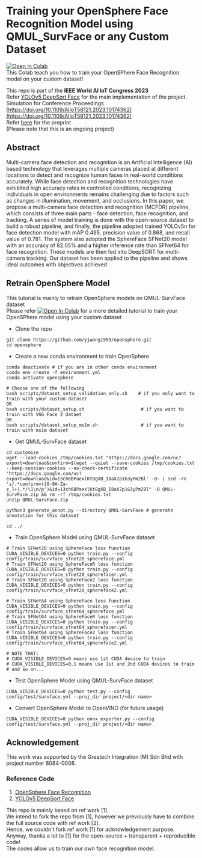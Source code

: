 # Training your OpenSphere Face Recognition Model using QMUL_SurvFace or any Custom Dataset

[![Open In Colab](https://colab.research.google.com/assets/colab-badge.svg)](https://colab.research.google.com/drive/1hz4Vw3kqka55KDx8jeKLoOWOxJdVCzCt?usp=sharing) </br>
This Colab teach you how to train your OpenSPhere Face Recognition model on your custom dataset!

This repo is part of the **IEEE World AI IoT Congress 2023** </br>
Refer [YOLOv5 DeepSort Face](https://github.com/yjwong1999/Yolov5_DeepSort_Face) for the main implementation of the project. </br>
Simulation for Conference Proceedings [https://doi.org/10.1109/AIIoT58121.2023.10174362](https://doi.org/10.1109/AIIoT58121.2023.10174362) </br>
Refer [here](https://www.researchgate.net/publication/371315031_Multi-Camera_Face_Detection_and_Recognition_in_Unconstrained_Environment) for the preprint </br>
(Please note that this is an ongoing project)

## Abstract
Multi-camera face detection and recognition is an Artificial Intelligence (AI) based technology that leverages multiple cameras placed at different locations to detect and recognize human faces in real-world conditions accurately. While face detection and recognition technologies have exhibited high accuracy rates in controlled conditions, recognizing individuals in open environments remains challenging due to factors such as changes in illumination, movement, and occlusions. In this paper, we propose a multi-camera face detection and recognition (MCFDR) pipeline, which consists of three main parts - face detection, face recognition, and tracking. A series of model training is done with the open-source dataset to build a robust pipeline, and finally, the pipeline adopted trained YOLOv5n for face detection model with mAP 0.495, precision value of 0.868, and recall value of 0.781. The system also adopted the SphereFace SFNet20 model with an accuracy of 82.05% and a higher inference rate than SFNet64 for face recognition. These models are then fed into DeepSORT for multi-camera tracking. Our dataset has been applied to the pipeline and shows ideal outcomes with objectives achieved.

## Retrain OpenSphere Model

This tutorial is mainly to retrain OpenSphere models on QMUL-SurvFace dataset </br>
Please refer [![Open In Colab](https://colab.research.google.com/assets/colab-badge.svg)](https://colab.research.google.com/drive/1hz4Vw3kqka55KDx8jeKLoOWOxJdVCzCt?usp=sharing) for a more detailed tutorial to train your OpenSPhere model using your custom dataset

- Clone the repo
```
git clone https://github.com/yjwong1999/opensphere.git
cd opensphere
```

- Create a new conda environment to train OpenSphere
```
conda deactivate # if you are in other conda environment
conda env create -f environment.yml
conda activate opensphere

# Choose one of the following
bash scripts/dataset_setup_validation_only.sh    # if you only want to train with your custom dataset
OR
bash scripts/dataset_setup.sh                     # if you want to train with VGG Face 2 dataet
OR
bash scripts/dataset_setup_ms1m.sh                # if you want to train with ms1m dataset
```

- Get QMUL-SurvFace dataset
```
cd customize
wget --load-cookies /tmp/cookies.txt "https://docs.google.com/uc?export=download&confirm=$(wget --quiet --save-cookies /tmp/cookies.txt --keep-session-cookies --no-check-certificate 'https://docs.google.com/uc?export=download&id=13ch6BPaexlKt8gXB_I8aX7p1G3yPm2Bl' -O- | sed -rn 's/.*confirm=([0-9A-Za-z_]+).*/\1\n/p')&id=13ch6BPaexlKt8gXB_I8aX7p1G3yPm2Bl" -O QMUL-SurvFace.zip && rm -rf /tmp/cookies.txt
unzip QMUL-SurvFace.zip

python3 generate_annot.py --directory QMUL-SurvFace # generate annotation for this dataset

cd ../
```

- Train OpenSphere Model using QMUL-SurvFace dataset
```
# Train SFNet20 using SphereFace loss function
CUDA_VISIBLE_DEVICES=0 python train.py --config config/train/survface_sfnet20_sphereface.yml
# Train SFNet20 using SphereFaceR loss function
CUDA_VISIBLE_DEVICES=0 python train.py --config config/train/survface_sfnet20_spherefacer.yml
# Train SFNet20 using SphereFace2 loss function
CUDA_VISIBLE_DEVICES=0 python train.py --config config/train/survface_sfnet20_sphereface2.yml

# Train SFNet64 using SphereFace loss function
CUDA_VISIBLE_DEVICES=0 python train.py --config config/train/survface_sfnet64_sphereface.yml
# Train SFNet64 using SphereFaceR loss function
CUDA_VISIBLE_DEVICES=0 python train.py --config config/train/survface_sfnet64_spherefacer.yml
# Train SFNet64 using SphereFace2 loss function
CUDA_VISIBLE_DEVICES=0 python train.py --config config/train/survface_sfnet64_sphereface2.yml

# NOTE THAT:
# CUDA_VISIBLE_DEVICES=0 means use 1st CUDA device to train
# CUDA_VISIBLE_DEVICES=0,1 means use 1st and 2nd CUDA devices to train
# and so on...
```

- Test OpenSphere Model using QMUL-SurvFace dataset
```
CUDA_VISIBLE_DEVICES=0 python test.py --config config/test/survface.yml --proj_dir project/<dir name>
```

- Convert OpenSphere Model to OpenVINO (for future usage)
```
CUDA_VISIBLE_DEVICES=0 python onnx_exporter.py --config config/test/survface.yml --proj_dir project/<dir name>
```


## Acknowledgement
This work was supported by the Greatech Integration (M) Sdn Bhd with project number 8084-0008.

### Reference Code
1. [OpenSphere Face Recognition](https://github.com/ydwen/opensphere) </br>
2. [YOLOv5 DeepSort Face](https://github.com/yjwong1999/Yolov5_DeepSort_Face) </br>

This repo is mainly based on ref work [1]. </br>
We intend to fork the repo from [1], however we previously have to combine the full source code with ref work [2]. </br>
Hence, we couldn't fork ref work [1] for acknowledgement purpose. </br>
Anyway, thanks a lot to [1] for the open-source + transparent + reproducible code! </br>
The codes allow us to train our own face recognition model. </br>

